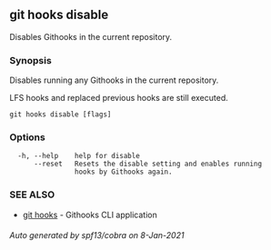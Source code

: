 ## git hooks disable

Disables Githooks in the current repository.

### Synopsis

Disables running any Githooks in the current repository.

LFS hooks and replaced previous hooks are still executed.

```
git hooks disable [flags]
```

### Options

```
  -h, --help    help for disable
      --reset   Resets the disable setting and enables running
                hooks by Githooks again.
```

### SEE ALSO

* [git hooks](git_hooks.md)	 - Githooks CLI application

###### Auto generated by spf13/cobra on 8-Jan-2021
